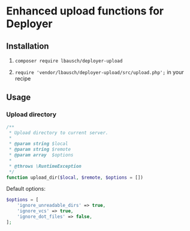# Enhanced upload functions for Deployer

## Installation

1. `composer require lbausch/deployer-upload`

1. `require 'vendor/lbausch/deployer-upload/src/upload.php';` in your recipe

## Usage

### Upload directory

```php
/**
 * Upload directory to current server.
 *
 * @param string $local
 * @param string $remote
 * @param array  $options
 *
 * @throws \RuntimeException
 */
function upload_dir($local, $remote, $options = [])
```

Default options:
```php
$options = [
    'ignore_unreadable_dirs' => true,
    'ignore_vcs' => true,
    'ignore_dot_files' => false,
];
```
